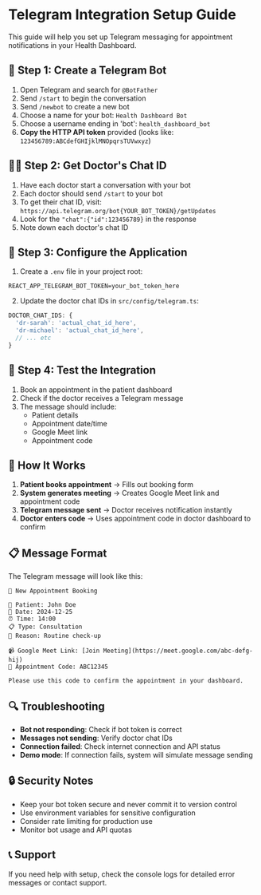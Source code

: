 # Telegram Integration Setup Guide

This guide will help you set up Telegram messaging for appointment notifications in your Health Dashboard.

## 🤖 Step 1: Create a Telegram Bot

1. Open Telegram and search for `@BotFather`
2. Send `/start` to begin the conversation
3. Send `/newbot` to create a new bot
4. Choose a name for your bot: `Health Dashboard Bot`
5. Choose a username ending in 'bot': `health_dashboard_bot`
6. **Copy the HTTP API token** provided (looks like: `123456789:ABCdefGHIjklMNOpqrsTUVwxyz`)

## 👨‍⚕️ Step 2: Get Doctor's Chat ID

1. Have each doctor start a conversation with your bot
2. Each doctor should send `/start` to your bot
3. To get their chat ID, visit: `https://api.telegram.org/bot{YOUR_BOT_TOKEN}/getUpdates`
4. Look for the `"chat":{"id":123456789}` in the response
5. Note down each doctor's chat ID

## 🔧 Step 3: Configure the Application

1. Create a `.env` file in your project root:
```
REACT_APP_TELEGRAM_BOT_TOKEN=your_bot_token_here
```

2. Update the doctor chat IDs in `src/config/telegram.ts`:
```typescript
DOCTOR_CHAT_IDS: {
  'dr-sarah': 'actual_chat_id_here',
  'dr-michael': 'actual_chat_id_here',
  // ... etc
}
```

## 📱 Step 4: Test the Integration

1. Book an appointment in the patient dashboard
2. Check if the doctor receives a Telegram message
3. The message should include:
   - Patient details
   - Appointment date/time
   - Google Meet link
   - Appointment code

## 🚀 How It Works

1. **Patient books appointment** → Fills out booking form
2. **System generates meeting** → Creates Google Meet link and appointment code
3. **Telegram message sent** → Doctor receives notification instantly
4. **Doctor enters code** → Uses appointment code in doctor dashboard to confirm

## 📋 Message Format

The Telegram message will look like this:

```
🏥 New Appointment Booking

👤 Patient: John Doe
📅 Date: 2024-12-25
⏰ Time: 14:00
📋 Type: Consultation
💬 Reason: Routine check-up

📹 Google Meet Link: [Join Meeting](https://meet.google.com/abc-defg-hij)
🔑 Appointment Code: ABC12345

Please use this code to confirm the appointment in your dashboard.
```

## 🔍 Troubleshooting

- **Bot not responding**: Check if bot token is correct
- **Messages not sending**: Verify doctor chat IDs
- **Connection failed**: Check internet connection and API status
- **Demo mode**: If connection fails, system will simulate message sending

## 🔒 Security Notes

- Keep your bot token secure and never commit it to version control
- Use environment variables for sensitive configuration
- Consider rate limiting for production use
- Monitor bot usage and API quotas

## 📞 Support

If you need help with setup, check the console logs for detailed error messages or contact support.
